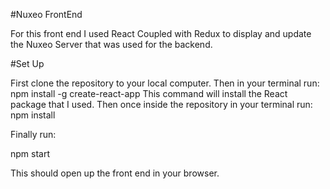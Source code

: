 #Nuxeo FrontEnd

For this front end I used React Coupled with Redux to display and update the Nuxeo
Server that was used for the backend.   

#Set Up

First clone the repository to your local computer. Then in your terminal run:
  npm install -g create-react-app
This command will install the React package that I used. Then once inside the
repository in your terminal run:
  npm install

Finally run:

  npm start

This should open up the front end in your browser.
